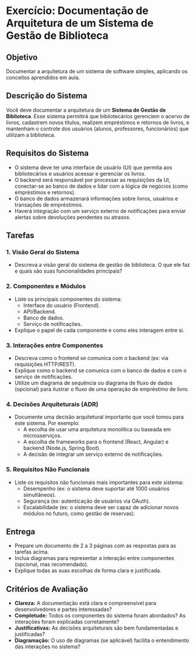 # Exercício: Documentação de Arquitetura de um Sistema de Gestão de Biblioteca

## Objetivo
Documentar a arquitetura de um sistema de software simples, aplicando os conceitos aprendidos em aula.

## Descrição do Sistema
Você deve documentar a arquitetura de um **Sistema de Gestão de Biblioteca**. Esse sistema permitirá que bibliotecários gerenciem o acervo de livros, cadastrem novos títulos, realizem empréstimos e retornos de livros, e mantenham o controle dos usuários (alunos, professores, funcionários) que utilizam a biblioteca.

## Requisitos do Sistema
- O sistema deve ter uma interface de usuário (UI) que permita aos bibliotecários e usuários acessar e gerenciar os livros.
- O backend será responsável por processar as requisições da UI, conectar-se ao banco de dados e lidar com a lógica de negócios (como empréstimos e retornos).
- O banco de dados armazenará informações sobre livros, usuários e transações de empréstimos.
- Haverá integração com um serviço externo de notificações para enviar alertas sobre devoluções pendentes ou atrasos.

## Tarefas

### 1. Visão Geral do Sistema
- Descreva a visão geral do sistema de gestão de biblioteca. O que ele faz e quais são suas funcionalidades principais?

### 2. Componentes e Módulos
- Liste os principais componentes do sistema:
  - Interface do usuário (Frontend).
  - API/Backend.
  - Banco de dados.
  - Serviço de notificações.
- Explique o papel de cada componente e como eles interagem entre si.

### 3. Interações entre Componentes
- Descreva como o frontend se comunica com o backend (ex: via requisições HTTP/REST).
- Explique como o backend se comunica com o banco de dados e com o serviço de notificações.
- Utilize um diagrama de sequência ou diagrama de fluxo de dados (opcional) para ilustrar o fluxo de uma operação de empréstimo de livro.

### 4. Decisões Arquiteturais (ADR)
- Documente uma decisão arquitetural importante que você tomou para este sistema. Por exemplo:
  - A escolha de usar uma arquitetura monolítica ou baseada em microsserviços.
  - A escolha de frameworks para o frontend (React, Angular) e backend (Node.js, Spring Boot).
  - A decisão de integrar um serviço externo de notificações.

### 5. Requisitos Não Funcionais
- Liste os requisitos não funcionais mais importantes para este sistema:
  - Desempenho (ex: o sistema deve suportar até 1000 usuários simultâneos).
  - Segurança (ex: autenticação de usuários via OAuth).
  - Escalabilidade (ex: o sistema deve ser capaz de adicionar novos módulos no futuro, como gestão de reservas).

## Entrega
- Prepare um documento de 2 a 3 páginas com as respostas para as tarefas acima.
- Inclua diagramas para representar a interação entre componentes (opcional, mas recomendado).
- Explique todas as suas escolhas de forma clara e justificada.

## Critérios de Avaliação
- **Clareza:** A documentação está clara e compreensível para desenvolvedores e partes interessadas?
- **Completude:** Todos os componentes do sistema foram abordados? As interações foram explicadas corretamente?
- **Justificativas:** As decisões arquiteturais são bem fundamentadas e justificadas?
- **Diagramação:** O uso de diagramas (se aplicável) facilita o entendimento das interações no sistema?
